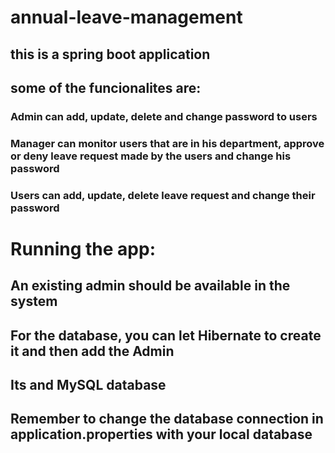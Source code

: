 # annual-leave-management
## this is a spring boot application
## some of the funcionalites are:
### Admin can add, update, delete and change password to users
### Manager can monitor users that are in his department, approve or deny leave request made by the users and change his password
### Users can add, update, delete leave request and change their password

# Running the app:
## An existing admin should be available in the system
## For the database, you can let Hibernate to create it and then add the Admin
## Its and MySQL database
## Remember to change the database connection in application.properties with your local database

